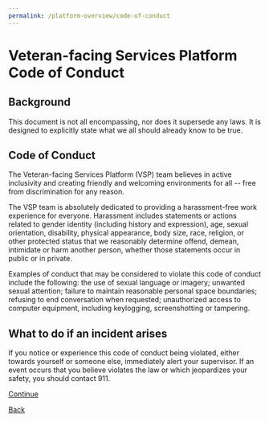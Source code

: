 ```yaml
---
permalink: /platform-overview/code-of-conduct
---
```


# Veteran-facing Services Platform Code of Conduct

## Background

This document is not all encompassing, nor does it supersede any laws. It is designed to explicitly state what we all should already know to be true.

## Code of Conduct

The Veteran-facing Services Platform (VSP) team believes in active inclusivity and creating friendly and welcoming environments for all -- free from discrimination for any reason.

The VSP team is absolutely dedicated to providing a harassment-free work experience for everyone.  Harassment includes statements or actions related to gender identity (including history and expression), age, sexual orientation, disability, physical appearance, body size, race, religion, or other protected status that we reasonably determine offend, demean, intimidate or harm another person, whether those statements occur in public or in private.

Examples of conduct that may be considered to violate this code of conduct include the following: the use of sexual language or imagery; unwanted sexual attention; failure to maintain reasonable personal space boundaries; refusing to end conversation when requested; unauthorized access to computer equipment, including keylogging, screenshotting or tampering.

## What to do if an incident arises

If you notice or experience this code of conduct being violated, either towards yourself or someone else, immediately alert your supervisor. If an event occurs that you believe violates the law or which jeopardizes your safety, you should contact 911.

[Continue](./5_COMMUNICATION_NORMS.md)

[Back](./3_SUPPORT.md)
